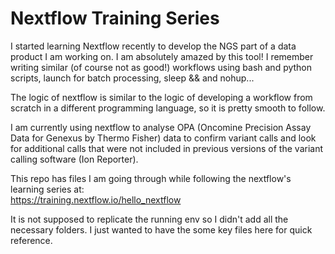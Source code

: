 # Nextflow Training Series

I started learning Nextflow recently to develop the NGS part of a data product I am working on.  I am absolutely amazed by this tool! I remember writing similar (of course not as good!) workflows using bash and python scripts, launch for batch processing, sleep && and nohup...    

The logic of nextflow is similar to the logic of developing a workflow from scratch in a different programming language, so it is pretty smooth to follow.

I am currently using nextflow to analyse OPA (Oncomine Precision Assay Data for Genexus by Thermo Fisher) data to confirm variant calls and look for additional calls that were not included in previous versions of the variant calling software (Ion Reporter).

This repo has files I am going through while following the nextflow's learning series at:  
https://training.nextflow.io/hello_nextflow

It is not supposed to replicate the running env so I didn't add all the necessary folders. I just wanted to have the some key files here for quick reference.
